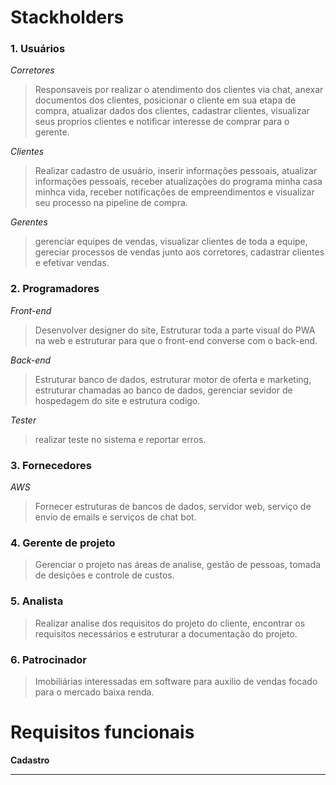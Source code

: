 # Stackholders

### 1. Usuários

*Corretores*

> Responsaveis por realizar o atendimento dos clientes via chat, anexar documentos dos clientes, posicionar o cliente em sua etapa de compra, atualizar dados dos clientes, cadastrar clientes, visualizar seus proprios clientes e notificar interesse de comprar para o gerente.
    
*Clientes*

> Realizar cadastro de usuário, inserir informações pessoais, atualizar informações pessoais, receber atualizações do programa minha casa minhca vida, receber notificações de empreendimentos e visualizar seu processo na pipeline de compra.

*Gerentes*

> gerenciar equipes de vendas, visualizar clientes de toda a equipe, gereciar processos de vendas junto aos corretores, cadastrar clientes e efetivar vendas.

### 2. Programadores

*Front-end*

> Desenvolver designer do site, Estruturar toda a parte visual do PWA na web e estruturar para que o front-end converse com o back-end.

*Back-end*

> Estruturar banco de dados, estruturar motor de oferta e marketing, estruturar chamadas ao banco de dados, gerenciar sevidor de hospedagem do site e estrutura codigo.

*Tester*

> realizar teste no sistema e reportar erros. 

### 3. Fornecedores

*AWS*

> Fornecer estruturas de bancos de dados, servidor web, serviço de envio de emails e serviços de chat bot.

### 4. Gerente de projeto

> Gerenciar o projeto nas áreas de analise, gestão de pessoas, tomada de desições e controle de custos.

### 5. Analista

> Realizar analise dos requisitos do projeto do cliente, encontrar os requisitos necessários e estruturar a documentação do projeto.

### 6. Patrocinador

> Imobiliárias interessadas em software para auxilio de vendas focado para o mercado baixa renda.


# Requisitos funcionais

**Cadastro**
***
